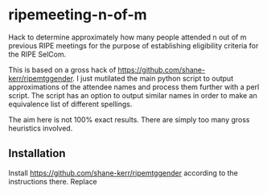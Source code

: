 # ripemeeting-n-of-m
Hack to determine approximately how many people attended n out of m previous RIPE meetings for the purpose of establishing eligibility criteria for the RIPE SelCom.

This is based on a gross hack of https://github.com/shane-kerr/ripemtggender. I just mutilated the main python script to output approximations of the attendee names and process them further with a perl script. The script has an option to output similar names in order to make an equivalence list of different spellings. 

The aim here is not 100% exact results. There are simply too many gross heuristics involved.


## Installation

Install https://github.com/shane-kerr/ripemtggender according to the instructions there.
Replace 

